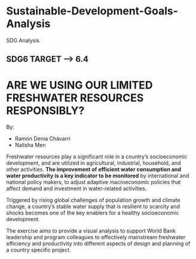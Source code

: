 # Sustainable-Development-Goals-Analysis
SDG Analysis

## SDG6 TARGET --> 6.4

# ARE WE USING OUR LIMITED FRESHWATER RESOURCES RESPONSIBLY?

By:
- Ramón Denia Chávarri
- Nalisha Men

Freshwater resources play a significant role in a country’s socioeconomic development, and are utilized in agricultural, industrial, household, and other activities. **The improvement of efficient water consumption and water productivity is a key indicator to be monitored** by international and national policy makers, to adjust adaptive macroeconomic policies that affect demand and investment in water-related activities.

Triggered by rising global challenges of population growth and climate change, a country’s stable water supply that is resilient to scarcity and shocks becomes one of the key enablers for a healthy socioeconomic development.

The exercise aims to provide a visual analysis to support World Bank leadership and program colleagues to effectively mainstream freshwater efficiency and productivity into different aspects of design and planning of a country specific project.
